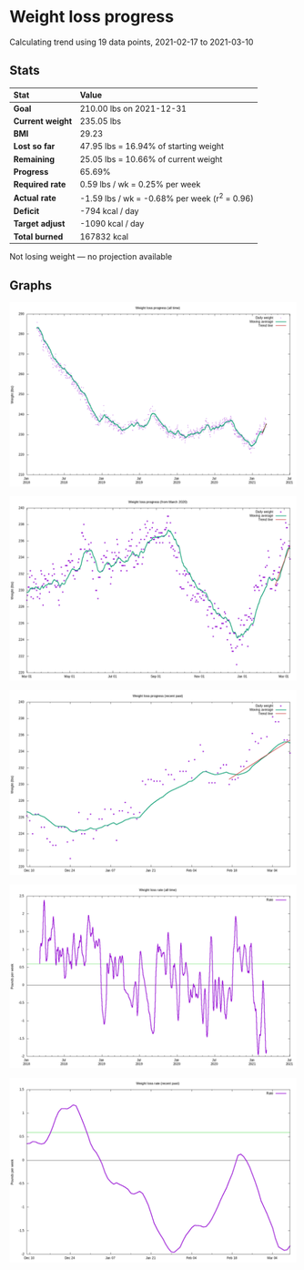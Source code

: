 # Weight loss progress

Calculating trend using 19 data points, 2021-02-17 to 2021-03-10

## Stats

Stat|Value
:-|:-
**Goal**|210.00 lbs on 2021-12-31
**Current weight**|235.05 lbs
**BMI**|29.23
**Lost so far**|47.95 lbs = 16.94% of starting weight
**Remaining**|25.05 lbs = 10.66% of current  weight
**Progress**|65.69%
**Required rate**|0.59 lbs / wk = 0.25% per week
**Actual rate**|-1.59 lbs / wk = -0.68% per week  (r<sup>2</sup> = 0.96)
**Deficit**|-794 kcal / day
**Target adjust**|-1090 kcal / day
**Total burned**|167832 kcal

Not losing weight &mdash; no projection available

## Graphs

![](weight-graph-alltime.png)

![](weight-graph-covid.png)

![](weight-graph-recent.png)

![](rate-graph-alltime.png)

![](rate-graph-recent.png)
